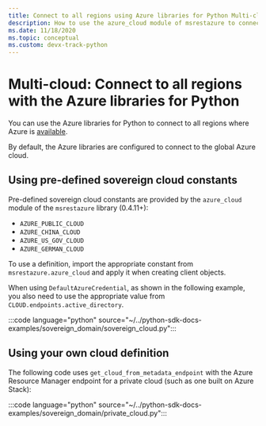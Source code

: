 ```yaml
---
title: Connect to all regions using Azure libraries for Python Multi-cloud 
description: How to use the azure_cloud module of msrestazure to connect to Azure in different sovereign regions
ms.date: 11/18/2020
ms.topic: conceptual
ms.custom: devx-track-python
---
```


# Multi-cloud: Connect to all regions with the Azure libraries for Python

You can use the Azure libraries for Python to connect to all regions where Azure is [available](https://azure.microsoft.com/regions/services).

By default, the Azure libraries are configured to connect to the global Azure cloud.

## Using pre-defined sovereign cloud constants

Pre-defined sovereign cloud constants are provided by the `azure_cloud` module of the `msrestazure` library (0.4.11+):

- `AZURE_PUBLIC_CLOUD`
- `AZURE_CHINA_CLOUD`
- `AZURE_US_GOV_CLOUD`
- `AZURE_GERMAN_CLOUD`

To use a definition, import the appropriate constant from `msrestazure.azure_cloud` and apply it when creating client objects. 

When using `DefaultAzureCredential`, as shown in the following example, you also need to use the appropriate value from `CLOUD.endpoints.active_directory`.

:::code language="python" source="~/../python-sdk-docs-examples/sovereign_domain/sovereign_cloud.py":::
  
## Using your own cloud definition

The following code uses `get_cloud_from_metadata_endpoint` with the Azure Resource Manager endpoint for a private cloud (such as one built on Azure Stack):

:::code language="python" source="~/../python-sdk-docs-examples/sovereign_domain/private_cloud.py":::
